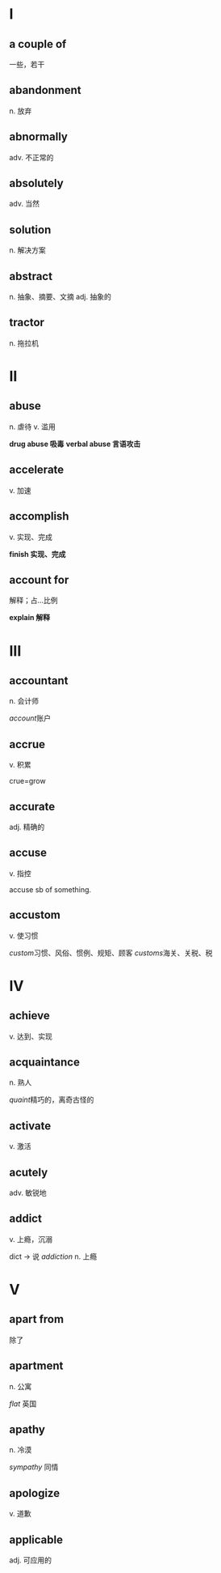 # I

## a couple of 

一些，若干

## abandonment

n. 放弃

## abnormally

adv. 不正常的

## absolutely

adv. 当然

## solution

n. 解决方案

## abstract

n. 抽象、摘要、文摘 
adj. 抽象的

## tractor

n. 拖拉机

# II

## abuse

n. 虐待
v. 滥用

**drug abuse 吸毒**
**verbal abuse 言语攻击**

## accelerate

v. 加速

## accomplish

v. 实现、完成

**finish 实现、完成**

## account for

解释；占...比例

**explain 解释**


# III

## accountant

n. 会计师

*account*账户

## accrue

v. 积累

crue=grow

## accurate

adj. 精确的

## accuse

v. 指控

accuse sb of something.



## accustom

v. 使习惯

*custom*习惯、风俗、惯例、规矩、顾客
*customs*海关、关税、税

# IV

## achieve

v. 达到、实现

## acquaintance

n. 熟人

*quaint*精巧的，离奇古怪的

## activate

v. 激活

## acutely

adv. 敏锐地

## addict

v. 上瘾，沉溺

dict -> 说
*addiction* n. 上瘾

# V

## apart from

除了

## apartment

n. 公寓

*flat* 英国

## apathy

n. 冷漠

*sympathy* 同情

## apologize

v. 道歉

## applicable

adj. 可应用的



































